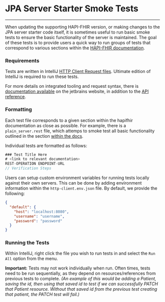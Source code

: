 # JPA Server Starter Smoke Tests

---

When updating the supporting HAPI-FHIR version, or making changes to the JPA server starter code itself, it is sometimes 
useful to run basic smoke tests to ensure the basic functionality of the server is maintained. The goal of these tests is
to provide users a quick way to run groups of tests that correspond to various sections within the 
[HAPI-FHIR documentation][Link-HAPI-FHIR-docs].

### Requirements
Tests are written in IntelliJ [HTTP Client Request files][Link-HTTP-Client-Req-Intro]. Ultimate edition of IntelliJ
is required to run these tests.

For more details on integrated tooling and request syntax, there is [documentation available][Link-HTTP-Client-Req-Exploring]
on the jetbrains website, in addition to the [API reference][Link-HTTP-Client-Req-API].

### Formatting
Each test file corresponds to a given section within the hapifhir documentation as close as possible. For 
example, there is a `plain_server.rest` file, which attemps to smoke test all basic functionality outlined in the section
[within the docs][Link-HAPI-FHIR-docs-plain-server].

Individual tests are formatted as follows:
```javascript
### Test Title Here
# <link to relevant documentation>
REST-OPERATION ENDPOINT-URL
// Verification Steps
```

Users can setup custom environment variables for running tests locally against their own servers. This can be done by
adding environment information within the `http-client.env.json` file. By default, we provide the following:
```json
{
  "default": {
    "host": "localhost:8080",
    "username": "username",
    "password": "password"
  }
}
```

### Running the Tests
Within IntelliJ, right click the file you wish to run tests in and select the `Run All` option from the menu.

**Important:** Tests may not work individually when run. Often times, tests need to be run sequentially, as they depend
on resources/references from previous tests to complete. _(An example of this would be adding a Patient, saving the id, 
then using that saved id to test if we can successfully PATCH that Patient resource. Without that saved id from the 
previous test creating that patient, the PATCH test will fail.)_


[Link-HAPI-FHIR-docs]: https://hapifhir.io/hapi-fhir/docs/
[Link-HAPI-FHIR-docs-plain-server]: https://hapifhir.io/hapi-fhir/docs/server_plain/server_types.html
[Link-HTTP-Client-Req-Intro]: https://www.jetbrains.com/help/idea/http-client-in-product-code-editor.html
[Link-HTTP-Client-Req-Exploring]: https://www.jetbrains.com/help/idea/exploring-http-syntax.html
[Link-HTTP-Client-Req-API]: https://www.jetbrains.com/help/idea/http-response-handling-api-reference.html
